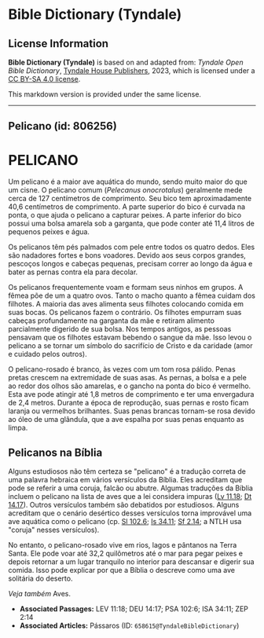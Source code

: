 # Bible Dictionary (Tyndale)

## License Information

**Bible Dictionary (Tyndale)** is based on and adapted from: _Tyndale Open Bible Dictionary_, [Tyndale House Publishers](https://tyndaleopenresources.com/), 2023, which is licensed under a [CC BY-SA 4.0 license](https://creativecommons.org/licenses/by-sa/4.0/legalcode.en).

This markdown version is provided under the same license.



--------------------------------

## Pelicano (id: 806256)

PELICANO
========

Um pelicano é a maior ave aquática do mundo, sendo muito maior do que um cisne. O pelicano comum (*Pelecanus onocrotalus*) geralmente mede cerca de 127 centímetros de comprimento. Seu bico tem aproximadamente 40,6 centímetros de comprimento. A parte superior do bico é curvada na ponta, o que ajuda o pelicano a capturar peixes. A parte inferior do bico possui uma bolsa amarela sob a garganta, que pode conter até 11,4 litros de pequenos peixes e água.

Os pelicanos têm pés palmados com pele entre todos os quatro dedos. Eles são nadadores fortes e bons voadores. Devido aos seus corpos grandes, pescoços longos e cabeças pequenas, precisam correr ao longo da água e bater as pernas contra ela para decolar.

Os pelicanos frequentemente voam e formam seus ninhos em grupos. A fêmea põe de um a quatro ovos. Tanto o macho quanto a fêmea cuidam dos filhotes. A maioria das aves alimenta seus filhotes colocando comida em suas bocas. Os pelicanos fazem o contrário. Os filhotes empurram suas cabeças profundamente na garganta da mãe e retiram alimento parcialmente digerido de sua bolsa. Nos tempos antigos, as pessoas pensavam que os filhotes estavam bebendo o sangue da mãe. Isso levou o pelicano a se tornar um símbolo do sacrifício de Cristo e da caridade (amor e cuidado pelos outros).

O pelicano\-rosado é branco, às vezes com um tom rosa pálido. Penas pretas crescem na extremidade de suas asas. As pernas, a bolsa e a pele ao redor dos olhos são amarelas, e o gancho na ponta do bico é vermelho. Esta ave pode atingir até 1,8 metros de comprimento e ter uma envergadura de 2,4 metros. Durante a época de reprodução, suas pernas e rosto ficam laranja ou vermelhos brilhantes. Suas penas brancas tornam\-se rosa devido ao óleo de uma glândula, que a ave espalha por suas penas enquanto as limpa.

**Pelicanos na Bíblia**
-----------------------

Alguns estudiosos não têm certeza se "pelicano" é a tradução correta de uma palavra hebraica em vários versículos da Bíblia. Eles acreditam que pode se referir a uma coruja, falcão ou abutre. Algumas traduções da Bíblia incluem o pelicano na lista de aves que a lei considera impuras ([Lv 11\.18](https://ref.ly/Lev11:18); [Dt 14\.17](https://ref.ly/Deut14:17)). Outros versículos também são debatidos por estudiosos. Alguns acreditam que o cenário desértico desses versículos torna improvável uma ave aquática como o pelicano (cp. [Sl 102\.6](https://ref.ly/Ps102:6); [Is 34\.11](https://ref.ly/Isa34:11); [Sf 2\.14](https://ref.ly/Zeph2:14); a NTLH usa "coruja" nesses versículos).

No entanto, o pelicano\-rosado vive em rios, lagos e pântanos na Terra Santa. Ele pode voar até 32,2 quilômetros até o mar para pegar peixes e depois retornar a um lugar tranquilo no interior para descansar e digerir sua comida. Isso pode explicar por que a Bíblia o descreve como uma ave solitária do deserto.

*Veja também* Aves.

* **Associated Passages:** LEV 11:18; DEU 14:17; PSA 102:6; ISA 34:11; ZEP 2:14
* **Associated Articles:** Pássaros (ID: `658615@TyndaleBibleDictionary`)

